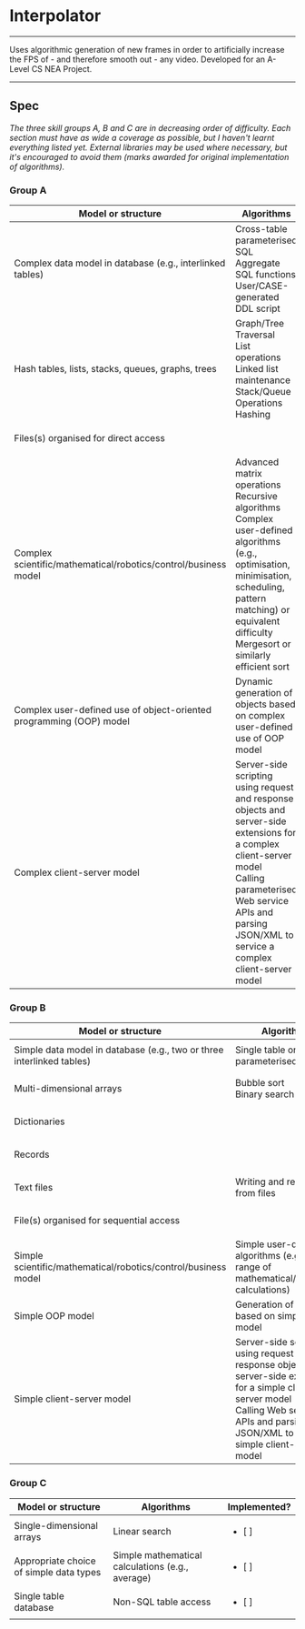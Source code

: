 # Interpolator
---
Uses algorithmic generation of new frames in order to artificially increase the FPS of - and therefore smooth out - any video. Developed for an A-Level CS NEA Project.

---
## Spec

_The three skill groups A, B and C are in decreasing order of difficulty. Each section must have as wide a coverage as possible, but I haven't learnt everything listed yet. External libraries may be used where necessary, but it's encouraged to avoid them (marks awarded for original implementation of algorithms)._


### Group A

| Model or structure                                         | Algorithms                                                                                                          | Implemented?                       |
|------------------------------------------------------------|---------------------------------------------------------------------------------------------------------------------|------------------------------------|
| Complex data model in database (e.g., interlinked tables) | Cross-table parameterised SQL<br>Aggregate SQL functions<br>User/CASE-generated DDL script                          | <ul><li>[ ] </li></ul>             |
| Hash tables, lists, stacks, queues, graphs, trees         | Graph/Tree Traversal<br>List operations<br>Linked list maintenance<br>Stack/Queue Operations<br>Hashing             | <ul><li>[ ] </li></ul>             |
| Files(s) organised for direct access                      |                                                                                                                     | <ul><li>[ ] </li></ul>             |
| Complex scientific/mathematical/robotics/control/business model | Advanced matrix operations<br>Recursive algorithms<br>Complex user-defined algorithms (e.g., optimisation, minimisation, scheduling, pattern matching) or equivalent difficulty<br>Mergesort or similarly efficient sort | <ul><li>[ ] </li></ul>             |
| Complex user-defined use of object-oriented programming (OOP) model | Dynamic generation of objects based on complex user-defined use of OOP model                                         | <ul><li>[ ] </li></ul>             |
| Complex client-server model                                | Server-side scripting using request and response objects and server-side extensions for a complex client-server model<br>Calling parameterised Web service APIs and parsing JSON/XML to service a complex client-server model | <ul><li>[ ] </li></ul>             |

### Group B

| Model or structure                                         | Algorithms                      | Implemented?                       |
|------------------------------------------------------------|---------------------------------|------------------------------------|
| Simple data model in database (e.g., two or three interlinked tables) | Single table or non-parameterised SQL | <ul><li>[ ] </li></ul>             |
| Multi-dimensional arrays                                  | Bubble sort<br>Binary search    | <ul><li>[ ] </li></ul>             |
| Dictionaries                                              |                                 | <ul><li>[ ] </li></ul>             |
| Records                                                   |                                 | <ul><li>[ ] </li></ul>             |
| Text files                                                | Writing and reading from files  | <ul><li>[ ] </li></ul>             |
| File(s) organised for sequential access                   |                                 | <ul><li>[ ] </li></ul>             |
| Simple scientific/mathematical/robotics/control/business model | Simple user-defined algorithms (e.g., a range of mathematical/statistical calculations) | <ul><li>[ ] </li></ul>             |
| Simple OOP model                                          | Generation of objects based on simple OOP model | <ul><li>[ ] </li></ul>             |
| Simple client-server model                                | Server-side scripting using request and response objects and server-side extensions for a simple client-server model<br>Calling Web service APIs and parsing JSON/XML to service a simple client-server model | <ul><li>[ ] </li></ul>             |

### Group C

| Model or structure                                         | Algorithms               | Implemented?                       |
|------------------------------------------------------------|--------------------------|------------------------------------|
| Single-dimensional arrays                                 | Linear search            | <ul><li>[ ] </li></ul>             |
| Appropriate choice of simple data types                   | Simple mathematical calculations (e.g., average) | <ul><li>[ ] </li></ul>             |
| Single table database                                     | Non-SQL table access     | <ul><li>[ ] </li></ul>             |